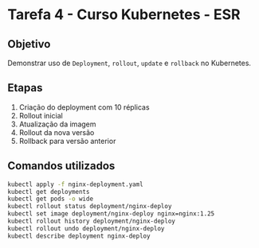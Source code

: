# Tarefa 4 - Curso Kubernetes - ESR

## Objetivo

Demonstrar uso de `Deployment`, `rollout`, `update` e `rollback` no Kubernetes.

## Etapas

1. Criação do deployment com 10 réplicas
2. Rollout inicial
3. Atualização da imagem
4. Rollout da nova versão
5. Rollback para versão anterior

## Comandos utilizados

```bash
kubectl apply -f nginx-deployment.yaml
kubectl get deployments
kubectl get pods -o wide
kubectl rollout status deployment/nginx-deploy
kubectl set image deployment/nginx-deploy nginx=nginx:1.25
kubectl rollout history deployment/nginx-deploy
kubectl rollout undo deployment/nginx-deploy
kubectl describe deployment nginx-deploy
